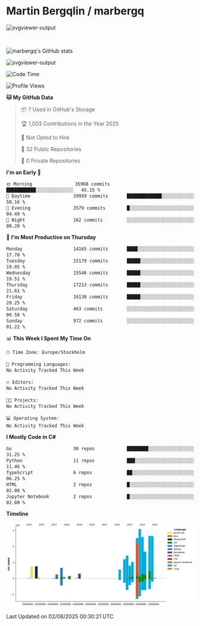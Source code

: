 # Martin Bergqlin / marbergq

![svgviewer-output](https://user-images.githubusercontent.com/2405410/206014777-22d41ecb-c24f-421d-b7d9-bba2cb5bb0de.svg)

<br>

<!--- [![Martin's Week](https://github-readme-stats.vercel.app/api/wakatime?username=marbergq&theme=dark)](https://github.com/anuraghazra/github-readme-stats) -->

![marbergq's GitHub stats](https://github-readme-stats.vercel.app/api?username=marbergq&count_private=true&show_icons=true)

![svgviewer-output](https://wakatime.com/badge/user/3f0a2069-6683-4e19-9a4a-7d21ea815067.svg)

<!--START_SECTION:waka-->
![Code Time](http://img.shields.io/badge/Code%20Time-5%2C238%20hrs%2030%20mins-blue)

![Profile Views](http://img.shields.io/badge/Profile%20Views-0-blue)

**🐱 My GitHub Data** 

> 📦 ? Used in GitHub's Storage 
 > 
> 🏆 1,003 Contributions in the Year 2025
 > 
> 🚫 Not Opted to Hire
 > 
> 📜 32 Public Repositories 
 > 
> 🔑 0 Private Repositories 
 > 
**I'm an Early 🐤** 

```text
🌞 Morning                35968 commits       ███████████░░░░░░░░░░░░░░   45.15 % 
🌆 Daytime                39959 commits       █████████████░░░░░░░░░░░░   50.16 % 
🌃 Evening                3579 commits        █░░░░░░░░░░░░░░░░░░░░░░░░   04.49 % 
🌙 Night                  162 commits         ░░░░░░░░░░░░░░░░░░░░░░░░░   00.20 % 
```
📅 **I'm Most Productive on Thursday** 

```text
Monday                   14165 commits       ████░░░░░░░░░░░░░░░░░░░░░   17.78 % 
Tuesday                  15179 commits       █████░░░░░░░░░░░░░░░░░░░░   19.05 % 
Wednesday                15546 commits       █████░░░░░░░░░░░░░░░░░░░░   19.51 % 
Thursday                 17213 commits       █████░░░░░░░░░░░░░░░░░░░░   21.61 % 
Friday                   16130 commits       █████░░░░░░░░░░░░░░░░░░░░   20.25 % 
Saturday                 463 commits         ░░░░░░░░░░░░░░░░░░░░░░░░░   00.58 % 
Sunday                   972 commits         ░░░░░░░░░░░░░░░░░░░░░░░░░   01.22 % 
```


📊 **This Week I Spent My Time On** 

```text
🕑︎ Time Zone: Europe/Stockholm

💬 Programming Languages: 
No Activity Tracked This Week

🔥 Editors: 
No Activity Tracked This Week

🐱‍💻 Projects: 
No Activity Tracked This Week

💻 Operating System: 
No Activity Tracked This Week
```

**I Mostly Code in C#** 

```text
Go                       30 repos            ████████░░░░░░░░░░░░░░░░░   31.25 % 
Python                   11 repos            ███░░░░░░░░░░░░░░░░░░░░░░   11.46 % 
TypeScript               6 repos             ██░░░░░░░░░░░░░░░░░░░░░░░   06.25 % 
HTML                     2 repos             █░░░░░░░░░░░░░░░░░░░░░░░░   02.08 % 
Jupyter Notebook         2 repos             █░░░░░░░░░░░░░░░░░░░░░░░░   02.08 % 
```



**Timeline**

![Lines of Code chart](https://raw.githubusercontent.com/marbergq/marbergq/main/assets/bar_graph.png)


 Last Updated on 02/08/2025 00:30:21 UTC
<!--END_SECTION:waka-->
